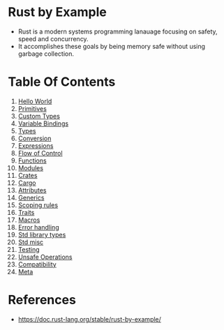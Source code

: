 # Rust by Example
* Rust is a modern systems programming lanauage focusing on safety, speed and concurrency.
* It accomplishes these goals by being memory safe without using garbage collection.
# Table Of Contents
1. [Hello World](https://github.com/pravsemilo/rust-notes/blob/master/doc.rust-lang.org/Rust_By_Example/Hello_World.md)
1. [Primitives](https://github.com/pravsemilo/rust-notes/blob/master/doc.rust-lang.org/Rust_By_Example/Primitives.md)
1. [Custom Types](https://github.com/pravsemilo/rust-notes/blob/master/doc.rust-lang.org/Rust_By_Example/Custom_Types.md)
1. [Variable Bindings](https://github.com/pravsemilo/rust-notes/blob/master/doc.rust-lang.org/Rust_By_Example/Variable_Bindings.md)
1. [Types](https://github.com/pravsemilo/rust-notes/blob/master/doc.rust-lang.org/Rust_By_Example/Types.md)
1. [Conversion](https://github.com/pravsemilo/rust-notes/blob/master/doc.rust-lang.org/Rust_By_Example/Conversion.md)
1. [Expressions](https://github.com/pravsemilo/rust-notes/blob/master/doc.rust-lang.org/Rust_By_Example/Expressions.md)
1. [Flow of Control](https://github.com/pravsemilo/rust-notes/blob/master/doc.rust-lang.org/Rust_By_Example/Flow_of_Control.md)
1. [Functions]()
1. [Modules]()
1. [Crates]()
1. [Cargo]()
1. [Attributes]()
1. [Generics]()
1. [Scoping rules](https://github.com/pravsemilo/rust-notes/blob/master/doc.rust-lang.org/Rust_By_Example/Scoping_rules.md)
1. [Traits](https://github.com/pravsemilo/rust-notes/blob/master/doc.rust-lang.org/Rust_By_Example/Traits.md)
1. [Macros](https://github.com/pravsemilo/rust-notes/blob/master/doc.rust-lang.org/Rust_By_Example/macro_rules.md)
1. [Error handling]()
1. [Std library types](https://github.com/pravsemilo/rust-notes/blob/master/doc.rust-lang.org/Rust_By_Example/Std_library_types.md)
1. [Std misc]()
1. [Testing]()
1. [Unsafe Operations]()
1. [Compatibility]()
1. [Meta]()
# References
* https://doc.rust-lang.org/stable/rust-by-example/

